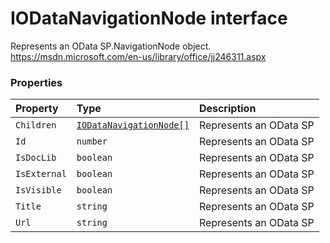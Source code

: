 # IODataNavigationNode interface





Represents an OData SP.NavigationNode object. 
https://msdn.microsoft.com/en-us/library/office/jj246311.aspx


### Properties

| Property	   | Type	| Description|
|:-------------|:-------|:-----------|
|`Children`      | [`IODataNavigationNode[]`](../sp-client-base/iodatanavigationnode.md) | Represents an OData SP |
|`Id`      | `number` | Represents an OData SP |
|`IsDocLib`      | `boolean` | Represents an OData SP |
|`IsExternal`      | `boolean` | Represents an OData SP |
|`IsVisible`      | `boolean` | Represents an OData SP |
|`Title`      | `string` | Represents an OData SP |
|`Url`      | `string` | Represents an OData SP |





